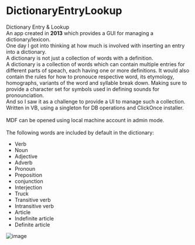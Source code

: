 # DictionaryEntryLookup
Dictionary Entry &amp; Lookup\
An app created in **2013** which provides a GUI for managing a dictionary/lexicon. \
One day I got into thinking at how much is involved with inserting an entry into a dictionary.\
A dictionary is not just a collection of words with a definition.\
A dictionary is a collection of words which can contain multiple entries for different parts of speach, each having one or more definitions. It would also contain the rules for how to pronouce respective word, its etymology, homographs, variants of the word and syllable break down. Making sure to provide a character set for symbols used in defining sounds for pronounciation.\
And so I saw it as a challenge to provide a UI to manage such a collection.\
Written in VB, using a singleton for DB operations and ClickOnce installer.\
\
MDF can be opened using local machine account in admin mode.\
\
The following words are included by default in the dictionary: 
- Verb
- Noun
- Adjective
- Adverb
- Pronoun
- Preposition
- conjunction
- Interjection
- Truck
- Transitive verb
- Intransitive verb
- Article
- Indefinite article
- Definite article


![image](https://github.com/heribertolugo/DictionaryEntryLookup/assets/26213368/14240d75-b146-4531-9293-17272a43722a)
